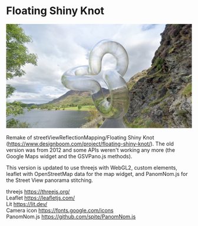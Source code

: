 # Floating Shiny Knot

[<img src="poster.jpg">](https://spite.github.io/FloatingShinyKnot/)

Remake of streetViewReflectionMapping/Floating Shiny Knot (https://www.designboom.com/project/floating-shiny-knot/). The old version was from 2012 and some APIs weren't working any more (the Google Maps widget and the GSVPano.js methods).

This version is updated to use threejs with WebGL2, custom elements, leaflet with OpenStreetMap data for the map widget, and PanomNom.js for the Street View panorama stitching. 
 
 threejs https://threejs.org/  
 Leaflet https://leafletjs.com/  
 Lit https://lit.dev/  
 Camera icon https://fonts.google.com/icons  
 PanomNom.js https://github.com/spite/PanomNom.js 
